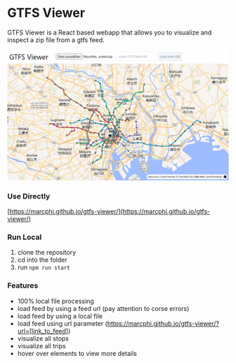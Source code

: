 # GTFS Viewer
GTFS Viewer is a React based webapp that allows you to visualize and inspect a zip file from a gtfs feed.

<img src="screenshot.png" alt="Screenshot">

### Use Directly
[https://marcphi.github.io/gtfs-viewer/](https://marcphi.github.io/gtfs-viewer/)

### Run Local
1. clone the repository
2. cd into the folder
3. run ```npm run start```

### Features
- 100% local file processing
- load feed by using a feed url (pay attention to corse errors)
- load feed by using a local file
- load feed using url parameter (https://marcphi.github.io/gtfs-viewer/?url=[link_to_feed])
- visualize all stops
- visualize all trips
- hover over elements to view more details
